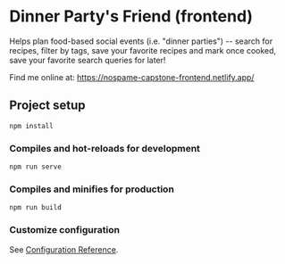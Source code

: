 # Dinner Party's Friend (frontend)
Helps plan food-based social events (i.e. "dinner parties") -- search for recipes, filter by tags, save your favorite recipes and mark once cooked, save your favorite search queries for later!

Find me online at: https://nospame-capstone-frontend.netlify.app/

## Project setup
```
npm install
```

### Compiles and hot-reloads for development
```
npm run serve
```

### Compiles and minifies for production
```
npm run build
```

### Customize configuration
See [Configuration Reference](https://cli.vuejs.org/config/).

